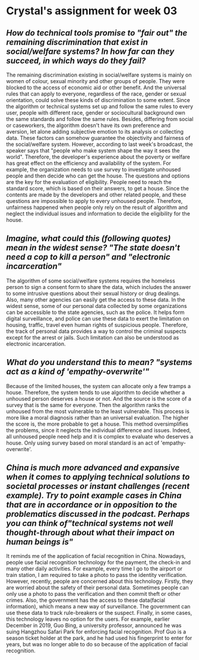 # Crystal's assignment for week 03
## *How do technical tools promise to "fair out" the remaining discrimination that exist in social/welfare systems? In how far can they succeed, in which ways do they fail?*

The remaining discrimination existing in social/welfare systems is mainly on women of colour, sexual minority and other groups of people. They were blocked to the access of economic aid or other benefit. And the universal rules that can apply to everyone, regardless of the race, gender or sexual orientation, could solve these kinds of discrimination to some extent. Since the algorithm or technical systems set up and follow the same rules to every user, people with different race, gender or sociocultural background own the same standards and follow the same rules. Besides, differing from social or caseworkers, the algorithm doesn't have its own preference and aversion, let alone adding subjective emotion to its analysis or collecting data. These factors can somehow guarantee the objectivity and fairness of the social/welfare system. However, according to last week's broadcast, the speaker says that "people who make system shape the way it sees the world". Therefore, the developer's experience about the poverty or welfare has great effect on the efficiency and availability of the system. For example, the organization needs to use survey to investigate unhoused people and then decide who can get the house. The questions and options are the key for the evaluation of eligibility. People need to reach the standard score, which is based on their answers, to get a house. Since the contents are made by the developers and other related people, and these questions are impossible to apply to every unhoused people. Therefore, unfairness happened when people only rely on the result of algorithm and neglect the individual issues and information to decide the eligibility for the house.  

## *Imagine, what could this (following quotes) mean in the widest sense? "The state doesn't need a cop to kill a person" and "electronic incarceration"*

The algorithm of some social/welfare systems requires the homeless person to sign a consent form to share the data, which includes the answer to some intrusive questions about their sexual history or drug dealings. Also, many other agencies can easily get the access to these data. In the widest sense, some of our personal data collected by some organizations can be accessible to the state agencies, such as the police. It helps form digital surveillance, and police can use these data to exert the limitation on housing, traffic, travel even human rights of suspicious people. Therefore, the track of personal data provides a way to control the criminal suspects except for the arrest or jails. Such limitation can also be understood as electronic incarceration.

## *What do you understand this to mean? "systems act as a kind of 'empathy-overwrite'"*

Because of the limited houses, the system can allocate only a few tramps a house. Therefore, the system tends to use algorithm to decide whether a unhoused person deserves a house or not. And the source is the score of a survey that is the same for everyone. Then the algorithm ranks the unhoused from the most vulnerable to the least vulnerable. This process is more like a moral diagnosis rather than an universal evaluation. The higher the score is, the more probable to get a house. This method oversimplifies the problems, since it neglects the individual difference and issues. Indeed, all unhoused people need help and it is complex to evaluate who deserves a house. Only using survey based on moral standard is an act of 'empathy-overwrite'.  

## *China is much more advanced and expansive when it comes to applying technical solutions to societal processes or instant challenges (recent example). Try to point example cases in China that are in accordance or in opposition to the problematics discussed in the podcast. Perhaps you can think of"technical systems not well thought-through about what their impact on human beings is"*

It reminds me of the application of facial recognition in China. Nowadays, people use facial recognition technology for the payment, the check-in and many other daily activities. For example, every time I go to the airport or train station, I am required to take a photo to pass the identity verification. However, recently, people are concerned about this technology. Firstly, they are worried about the safety of their personal data. Sometimes people can only use a photo to pass the verification and then commit theft or other crimes. Also, the government has the access to these data(facial information), which means a new way of surveillance. The government can use these data to track rule-breakers or the suspect. Finally, in some cases, this technology leaves no option for the users. For example, earlier December in 2019, Guo Bing, a university professor, announced he was suing Hangzhou Safari Park for enforcing facial recognition. Prof Guo is a season ticket holder at the park, and he had used his fingerprint to enter for years, but was no longer able to do so because of the application of facial recognition. 
